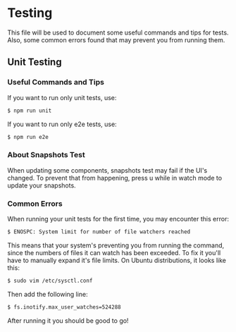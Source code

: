# Testing

This file will be used to document some useful commands and tips for tests. Also, some common errors found that may prevent you from running them.

## Unit Testing 

### Useful Commands and Tips
If you want to run only unit tests, use:

``` bash
$ npm run unit
```

If you want to run only e2e tests, use:
``` bash
$ npm run e2e
```

### About Snapshots Test
When updating some components, snapshots test may fail if the UI's changed. To prevent that from happening, press u while in watch mode to update your snapshots.

### Common Errors
When running your unit tests for the first time, you may encounter this error:

``` bash
$ ENOSPC: System limit for number of file watchers reached
```

This means that your system's preventing you from running the command, since the numbers of files it can watch has been exceeded. To fix it you'll have to manually expand it's file limits. On Ubuntu distributions, it looks like this:

``` bash
$ sudo vim /etc/sysctl.conf
```

Then add the following line:

``` bash
$ fs.inotify.max_user_watches=524288
```

After running it you should be good to go!


 

